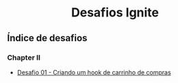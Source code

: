 

<h1 align="center">
  Desafios Ignite
</h1>

## Índice de desafios


### Chapter II

- [Desafio 01 - Criando um hook de carrinho de compras](https://github.com/FelipeBrenner/ignite-reactjs-desafios/tree/main/chapter-II-desafio-01-criando-um-hook-de-carrinho-de-compras)


